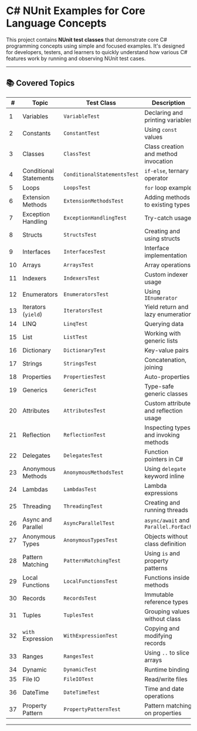# C# NUnit Examples for Core Language Concepts

This project contains **NUnit test classes** that demonstrate core C# programming concepts using simple and focused examples. It's designed for developers, testers, and learners to quickly understand how various C# features work by running and observing NUnit test cases.

---

## 📚 Covered Topics

| #  | Topic                          | Test Class                   | Description                              |
|----|--------------------------------|-------------------------------|------------------------------------------|
| 1  | Variables                      | `VariableTest`               | Declaring and printing variables         |
| 2  | Constants                      | `ConstantTest`               | Using `const` values                     |
| 3  | Classes                        | `ClassTest`                  | Class creation and method invocation     |
| 4  | Conditional Statements         | `ConditionalStatementsTest`  | `if-else`, ternary operator              |
| 5  | Loops                          | `LoopsTest`                  | `for` loop example                       |
| 6  | Extension Methods              | `ExtensionMethodsTest`       | Adding methods to existing types         |
| 7  | Exception Handling             | `ExceptionHandlingTest`      | Try-catch usage                          |
| 8  | Structs                        | `StructsTest`                | Creating and using structs               |
| 9  | Interfaces                     | `InterfacesTest`             | Interface implementation                 |
| 10 | Arrays                         | `ArraysTest`                 | Array operations                         |
| 11 | Indexers                       | `IndexersTest`               | Custom indexer usage                     |
| 12 | Enumerators                    | `EnumeratorsTest`            | Using `IEnumerator`                      |
| 13 | Iterators (`yield`)           | `IteratorsTest`              | Yield return and lazy enumeration        |
| 14 | LINQ                           | `LinqTest`                   | Querying data                            |
| 15 | List                           | `ListTest`                   | Working with generic lists               |
| 16 | Dictionary                     | `DictionaryTest`             | Key-value pairs                          |
| 17 | Strings                        | `StringsTest`                | Concatenation, joining                   |
| 18 | Properties                     | `PropertiesTest`             | Auto-properties                          |
| 19 | Generics                       | `GenericTest`                | Type-safe generic classes                |
| 20 | Attributes                     | `AttributesTest`             | Custom attribute and reflection usage    |
| 21 | Reflection                     | `ReflectionTest`             | Inspecting types and invoking methods    |
| 22 | Delegates                      | `DelegatesTest`              | Function pointers in C#                  |
| 23 | Anonymous Methods              | `AnonymousMethodsTest`       | Using `delegate` keyword inline          |
| 24 | Lambdas                        | `LambdasTest`                | Lambda expressions                       |
| 25 | Threading                      | `ThreadingTest`              | Creating and running threads             |
| 26 | Async and Parallel             | `AsyncParallelTest`          | `async/await` and `Parallel.ForEach`    |
| 27 | Anonymous Types                | `AnonymousTypesTest`         | Objects without class definition         |
| 28 | Pattern Matching               | `PatternMatchingTest`        | Using `is` and property patterns         |
| 29 | Local Functions                | `LocalFunctionsTest`         | Functions inside methods                 |
| 30 | Records                        | `RecordsTest`                | Immutable reference types                |
| 31 | Tuples                         | `TuplesTest`                 | Grouping values without class            |
| 32 | `with` Expression              | `WithExpressionTest`         | Copying and modifying records            |
| 33 | Ranges                         | `RangesTest`                 | Using `..` to slice arrays               |
| 34 | Dynamic                        | `DynamicTest`                | Runtime binding                          |
| 35 | File IO                        | `FileIOTest`                 | Read/write files                         |
| 36 | DateTime                       | `DateTimeTest`               | Time and date operations                 |
| 37 | Property Pattern               | `PropertyPatternTest`        | Pattern matching on properties           |

---


